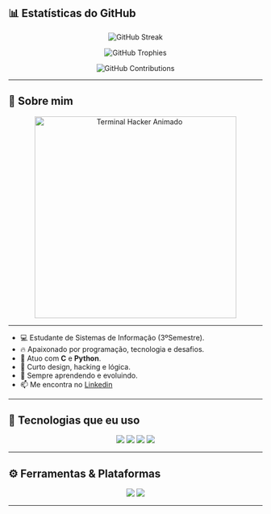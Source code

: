## 📊 Estatísticas do GitHub

<div align="center">

<!-- Streak -->
![GitHub Streak](https://github-readme-streak-stats.herokuapp.com/?user=ryan-santos&theme=tokyonight)

<!-- Trophies -->
<img src="https://github-profile-trophy.vercel.app/?username=ryan-santos&theme=tokyonight" alt="GitHub Trophies" />

<!-- Contributions Calendar -->
![GitHub Contributions](https://ghchart.rshah.org/ryan-santos)

</div>

---


## 🧠 Sobre mim
<div align="center">
  <img src="https://github.com/RydersS7/My-repository/blob/main/ryan_terminal_banner_clean.gif?raw=true" width="400" alt="Terminal Hacker Animado"/>
</div>

---

- 💻 Estudante de Sistemas de Informação (3ºSemestre).
- 🔥 Apaixonado por programação, tecnologia e desafios.  
- 🐍 Atuo com **C** e **Python**.
- 🎨 Curto design, hacking e lógica.  
- 🌱 Sempre aprendendo e evoluindo.  
- 📫 Me encontra no [Linkedin](https://linkedin.com/in/ryderss)

---

## 💾 Tecnologias que eu uso



<div align="center">
  <img src="https://img.shields.io/badge/C-0A403D?style=for-the-badge&logo=c&logoColor=white">
  <img src="https://img.shields.io/badge/Python-0A403D?style=for-the-badge&logo=python&logoColor=white">
  <img src="https://img.shields.io/badge/Git-0A403D?style=for-the-badge&logo=git&logoColor=white">
  <img src="https://img.shields.io/badge/Linux-0A403D?style=for-the-badge&logo=linux&logoColor=white">
</div>

---

## ⚙️ Ferramentas & Plataformas


<div align="center">
  <img src="https://img.shields.io/badge/VSCODE-0A403D?style=for-the-badge&logo=visualstudiocode&logoColor=white">
  <img src="https://img.shields.io/badge/GitHub-0A403D?style=for-the-badge&logo=github&logoColor=white">
</div>

---

